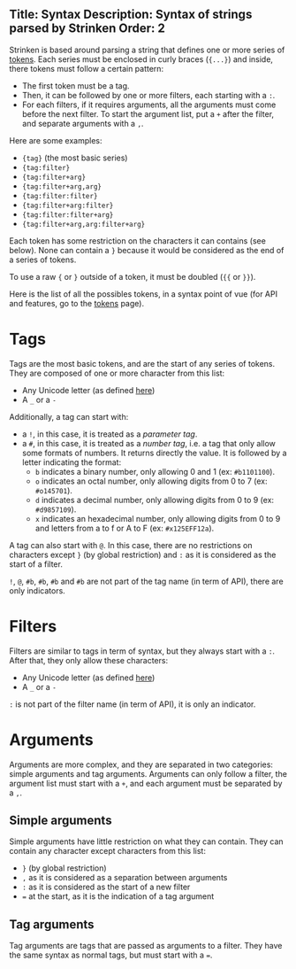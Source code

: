 Title: Syntax
Description: Syntax of strings parsed by Strinken
Order: 2
---

Strinken is based around parsing a string that defines one or more series of [tokens](/Strinken/documentation/parser/tokens). 
Each series must be enclosed in curly braces (`{...}`) and inside, there tokens must follow a certain pattern:

- The first token must be a tag.
- Then, it can be followed by one or more filters, each starting with a `:`.
- For each filters, if it requires arguments, all the arguments must come before the next filter. To 
start the argument list, put a `+` after the filter, and separate arguments with a `,`.

Here are some examples:
- `{tag}` (the most basic series)
- `{tag:filter}`
- `{tag:filter+arg}`
- `{tag:filter+arg,arg}`
- `{tag:filter:filter}`
- `{tag:filter+arg:filter}`
- `{tag:filter:filter+arg}`
- `{tag:filter+arg,arg:filter+arg}`

Each token has some restriction on the characters it can contains (see below). None can contain a `}` because it would be considered 
as the end of a series of tokens. 

To use a raw `{` or `}` outside of a token, it must be doubled (`{{` or `}}`).

Here is the list of all the possibles tokens, in a syntax point of vue (for API and features, go to the 
[tokens](/Strinken/documentation/parser/tokens) page).

# Tags

Tags are the most basic tokens, and are the start of any series of tokens.
They are composed of one or more character from this list:

- Any Unicode letter (as defined [here](https://msdn.microsoft.com/fr-fr/library/yyxz6h5w(v=vs.110).aspx#Anchor_1))
- A `_` or a `-`

Additionally, a tag can start with:
- a `!`, in this case, it is treated as a *parameter tag*.
- a `#`, in this case, it is treated as a *number tag*, i.e. a tag that only allow some formats of numbers. It returns directly the value. 
It is followed by a letter indicating the format:
    - `b` indicates a binary number, only allowing 0 and 1 (ex: `#b1101100`).
    - `o` indicates an octal number, only allowing digits from 0 to 7 (ex: `#o145701`).
    - `d` indicates a decimal number, only allowing digits from 0 to 9 (ex: `#d9857109`).
    - `x` indicates an hexadecimal number, only allowing digits from 0 to 9 and letters from a to f or A to F (ex: `#x125EFF12a`).

A tag can also start with `@`. In this case, there are no restrictions on characters except `}` (by global restriction)
and `:` as it is considered as the start of a filter.

`!`, `@`, `#b`, `#b`, `#b` and `#b` are not part of the tag name (in term of API), there are only indicators.

# Filters

Filters are similar to tags in term of syntax, but they always start with a `:`.
After that, they only allow these characters:

- Any Unicode letter (as defined [here](https://msdn.microsoft.com/fr-fr/library/yyxz6h5w(v=vs.110).aspx#Anchor_1))
- A `_` or a `-`

`:` is not part of the filter name (in term of API), it is only an indicator.

# Arguments

Arguments are more complex, and they are separated in two categories: simple arguments and tag arguments.
Arguments can only follow a filter, the argument list must start with a `+`, and each argument must be separated by a `,`.

## Simple arguments

Simple arguments have little restriction on what they can contain. They can contain any character except characters from this list:
- `}` (by global restriction)
- `,` as it is considered as a separation between arguments
- `:` as it is considered as the start of a new filter
- `=` at the start, as it is the indication of a tag argument

## Tag arguments

Tag arguments are tags that are passed as arguments to a filter. They have the same syntax as normal tags, but 
must start with a `=`. 

<!--```
string ::= outside ( '{' token '}' outside )*
outside ::= ([^}{] | '{{' | '}}')*
token ::= tag (':' filter)*
tag ::= '!'? name
filter ::= name ('+' arguments)?
arguments ::= argument  (',' argument )*
argument ::= [^},]+ | argumentTag
argumentTag ::= '=' tag
name ::= [a-zA-Z_\-]+
```-->